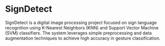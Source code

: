 # SignDetect
SignDetect is a digital image processing project focused on sign language recognition using K-Nearest Neighbors (KNN) and Support Vector Machine (SVM) classifiers. The system leverages simple preprocessing and data augmentation techniques to achieve high accuracy in gesture classification.
